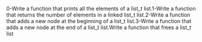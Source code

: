 0-Write a function that prints all the elements of a list_t list.1-Write a function that returns the number of elements in a linked list_t list.2-Write a function that adds a new node at the beginning of a list_t list.3-Write a function that adds a new node at the end of a list_t list.Write a function that frees a list_t list
